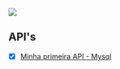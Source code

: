 
![](https://1.bp.blogspot.com/-sHTW_a-kspk/YMq5R9SNftI/AAAAAAAAA9c/hyH2fOsd4lk2j2i4lpJd_sJ8AZBVidLYgCLcBGAsYHQ/s2335/JavaLogo.png)
## API's

- [x] [Minha primeira API - Mysql]()

